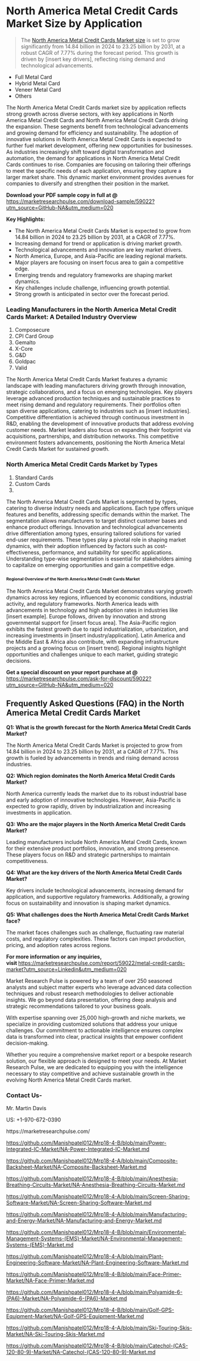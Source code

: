 <h1>North America Metal Credit Cards Market&nbsp;Size by Application</h1><blockquote><p>The <a href="https://marketresearchpulse.com/download-sample/59022?utm_source=GitHub-NA&amp;utm_medium=020">North America Metal Credit Cards Market size</a> is set to grow significantly from 14.84 billion in 2024 to 23.25 billion by 2031, at a robust CAGR of 7.77% during the forecast period. This growth is driven by [insert key drivers], reflecting rising demand and technological advancements.</p></blockquote><ul><li>Full Metal Card <li> Hybrid Metal Card <li> Veneer Metal Card <li> Others</li></ul><p>The North America Metal Credit Cards market size by application reflects strong growth across diverse sectors, with key applications in North America Metal Credit Cards and North America Metal Credit Cards driving the expansion. These segments benefit from technological advancements and growing demand for efficiency and sustainability. The adoption of innovative solutions in North America Metal Credit Cards is expected to further fuel market development, offering new opportunities for businesses. As industries increasingly shift toward digital transformation and automation, the demand for applications in North America Metal Credit Cards continues to rise. Companies are focusing on tailoring their offerings to meet the specific needs of each application, ensuring they capture a larger market share. This dynamic market environment provides avenues for companies to diversify and strengthen their position in the market.</p><p><strong>Download your PDF sample copy in full at @ </strong><a href="https://marketresearchpulse.com/download-sample/59022?utm_source=GitHub-NA&amp;utm_medium=020">https://marketresearchpulse.com/download-sample/59022?utm_source=GitHub-NA&amp;utm_medium=020</a></p><p><strong>Key Highlights: </strong></p><ul><li>The North America Metal Credit Cards Market is expected to grow from 14.84 billion in 2024 to 23.25 billion by 2031, at a CAGR of 7.77%.</li><li>Increasing demand for trend or application is driving market growth.</li><li>Technological advancements and innovation are key market drivers.</li><li>North America, Europe, and Asia-Pacific are leading regional markets.</li><li>Major players are focusing on insert focus area to gain a competitive edge.</li><li>Emerging trends and regulatory frameworks are shaping market dynamics.</li><li>Key challenges include challenge, influencing growth potential.</li><li>Strong growth is anticipated in sector over the forecast period.</li></ul><h3>Leading Manufacturers in the North America Metal Credit Cards Market: A Detailed Industry Overview</h3><ol><li>Composecure</li><li>CPI Card Group</li><li>Gemalto</li><li>X-Core</li><li>G&D</li><li>Goldpac</li><li>Valid</li></ol><div class="flex max-w-full flex-col flex-grow"><div class="min-h-8 text-message flex w-full flex-col items-end gap-2 whitespace-normal break-words [.text-message+&amp;]:mt-5" dir="auto" data-message-author-role="assistant" data-message-id="fd8432e4-4910-450d-b182-61b7bfb0a01f" data-message-model-slug="gpt-4o"><div class="flex w-full flex-col gap-1 empty:hidden first:pt-[3px]"><div class="markdown prose w-full break-words dark:prose-invert light"><p>The North America Metal Credit Cards Market features a dynamic landscape with leading manufacturers driving growth through innovation, strategic collaborations, and a focus on emerging technologies. Key players leverage advanced production techniques and sustainable practices to meet rising demand and regulatory requirements. Their portfolios often span diverse applications, catering to industries such as [insert industries]. Competitive differentiation is achieved through continuous investment in R&amp;D, enabling the development of innovative products that address evolving customer needs. Market leaders also focus on expanding their footprint via acquisitions, partnerships, and distribution networks. This competitive environment fosters advancements, positioning the North America Metal Credit Cards Market for sustained growth.</p></div></div></div></div><h3>North America Metal Credit Cards Market by Types</h3><ol><li>Standard Cards <li> Custom Cards<li> </li></ol><div class="flex max-w-full flex-col flex-grow"><div class="min-h-8 text-message flex w-full flex-col items-end gap-2 whitespace-normal break-words [.text-message+&amp;]:mt-5" dir="auto" data-message-author-role="assistant" data-message-id="084470be-0bb7-4664-bddf-5156b4f41249" data-message-model-slug="gpt-4o-mini"><div class="flex w-full flex-col gap-1 empty:hidden first:pt-[3px]"><div class="markdown prose w-full break-words dark:prose-invert light"><p>The North America Metal Credit Cards Market is segmented by types, catering to diverse industry needs and applications. Each type offers unique features and benefits, addressing specific demands within the market. The segmentation allows manufacturers to target distinct customer bases and enhance product offerings. Innovation and technological advancements drive differentiation among types, ensuring tailored solutions for varied end-user requirements. These types play a pivotal role in shaping market dynamics, with their adoption influenced by factors such as cost-effectiveness, performance, and suitability for specific applications. Understanding type-wise segmentation is essential for stakeholders aiming to capitalize on emerging opportunities and gain a competitive edge.</p></div></div></div></div><h3><span style="font-size: 11px;">Regional Overview of the North America Metal Credit Cards Market</span></h3><div class="flex max-w-full flex-col flex-grow"><div class="min-h-8 text-message flex w-full flex-col items-end gap-2 whitespace-normal break-words [.text-message+&amp;]:mt-5" dir="auto" data-message-author-role="assistant" data-message-id="e9038762-ce64-4e30-91c9-9bd413514231" data-message-model-slug="gpt-4o-mini"><div class="flex w-full flex-col gap-1 empty:hidden first:pt-[3px]"><div class="markdown prose w-full break-words dark:prose-invert light"><p>The North America Metal Credit Cards Market demonstrates varying growth dynamics across key regions, influenced by economic conditions, industrial activity, and regulatory frameworks. North America leads with advancements in technology and high adoption rates in industries like [insert example]. Europe follows, driven by innovation and strong governmental support for [insert focus area]. The Asia-Pacific region exhibits the fastest growth due to rapid industrialization, urbanization, and increasing investments in [insert industry/application]. Latin America and the Middle East &amp; Africa also contribute, with expanding infrastructure projects and a growing focus on [insert trend]. Regional insights highlight opportunities and challenges unique to each market, guiding strategic decisions.</p></div></div></div></div><p><strong>Get a special discount on your report purchase at @ </strong><a href="https://marketresearchpulse.com/ask-for-discount/59022?utm_source=GitHub-NA&amp;utm_medium=020">https://marketresearchpulse.com/ask-for-discount/59022?utm_source=GitHub-NA&amp;utm_medium=020</a></p><h2>Frequently Asked Questions (FAQ) in the North America Metal Credit Cards Market</h2><p><strong>Q1: What is the growth forecast for the North America Metal Credit Cards Market?</strong></p><p>The North America Metal Credit Cards Market is projected to grow from 14.84 billion in 2024 to 23.25 billion by 2031, at a CAGR of 7.77%. This growth is fueled by advancements in trends and rising demand across industries.</p><p><strong>Q2: Which region dominates the North America Metal Credit Cards Market?</strong></p><p>North America currently leads the market due to its robust industrial base and early adoption of innovative technologies. However, Asia-Pacific is expected to grow rapidly, driven by industrialization and increasing investments in application.</p><p><strong>Q3: Who are the major players in the North America Metal Credit Cards Market?</strong></p><p>Leading manufacturers include North America Metal Credit Cards, known for their extensive product portfolios, innovation, and strong presence. These players focus on R&amp;D and strategic partnerships to maintain competitiveness.</p><p><strong>Q4: What are the key drivers of the North America Metal Credit Cards Market?</strong></p><p>Key drivers include technological advancements, increasing demand for application, and supportive regulatory frameworks. Additionally, a growing focus on sustainability and innovation is shaping market dynamics.</p><p><strong>Q5: What challenges does the North America Metal Credit Cards Market face?</strong></p><p>The market faces challenges such as challenge, fluctuating raw material costs, and regulatory complexities. These factors can impact production, pricing, and adoption rates across regions.</p><p><strong>For more information or any inquiries, visit&nbsp;</strong><a href="https://marketresearchpulse.com/report/59022/metal-credit-cards-market?utm_source=Linkedin&utm_medium=020">https://marketresearchpulse.com/report/59022/metal-credit-cards-market?utm_source=Linkedin&utm_medium=020</a></p><p>Market Research Pulse is powered by a team of over 250 seasoned analysts and subject matter experts who leverage advanced data collection techniques and robust research methodologies to deliver actionable insights. We go beyond data presentation, offering deep analysis and strategic recommendations tailored to your business goals.</p><p>With expertise spanning over 25,000 high-growth and niche markets, we specialize in providing customized solutions that address your unique challenges. Our commitment to actionable intelligence ensures complex data is transformed into clear, practical insights that empower confident decision-making.</p><p>Whether you require a comprehensive market report or a bespoke research solution, our flexible approach is designed to meet your needs. At Market Research Pulse, we are dedicated to equipping you with the intelligence necessary to stay competitive and achieve sustainable growth in the evolving North America Metal Credit Cards market.</p><h3><strong>Contact Us-</strong></h3><p>Mr. Martin Davis</p><p>US: +1-970-672-0390</p><p>https://marketresearchpulse.com/</p><p><a href="https://github.com/Manishpatel012/Mrp18-4-B/blob/main/Power-Integrated-IC-Market/NA-Power-Integrated-IC-Market.md">https://github.com/Manishpatel012/Mrp18-4-B/blob/main/Power-Integrated-IC-Market/NA-Power-Integrated-IC-Market.md</a></p><p><a href="https://github.com/Manishpatel012/Mrp18-4-A/blob/main/Composite-Backsheet-Market/NA-Composite-Backsheet-Market.md">https://github.com/Manishpatel012/Mrp18-4-A/blob/main/Composite-Backsheet-Market/NA-Composite-Backsheet-Market.md</a></p><p><a href="https://github.com/Manishpatel012/Mrp18-4-B/blob/main/Anesthesia-Breathing-Circuits-Market/NA-Anesthesia-Breathing-Circuits-Market.md">https://github.com/Manishpatel012/Mrp18-4-B/blob/main/Anesthesia-Breathing-Circuits-Market/NA-Anesthesia-Breathing-Circuits-Market.md</a></p><p><a href="https://github.com/Manishpatel012/Mrp18-4-A/blob/main/Screen-Sharing-Software-Market/NA-Screen-Sharing-Software-Market.md">https://github.com/Manishpatel012/Mrp18-4-A/blob/main/Screen-Sharing-Software-Market/NA-Screen-Sharing-Software-Market.md</a></p><p><a href="https://github.com/Manishpatel012/Mrp18-4-A/blob/main/Manufacturing-and-Energy-Market/NA-Manufacturing-and-Energy-Market.md">https://github.com/Manishpatel012/Mrp18-4-A/blob/main/Manufacturing-and-Energy-Market/NA-Manufacturing-and-Energy-Market.md</a></p><p><a href="https://github.com/Manishpatel012/Mrp18-4-B/blob/main/Environmental-Management-Systems-(EMS)-Market/NA-Environmental-Management-Systems-(EMS)-Market.md">https://github.com/Manishpatel012/Mrp18-4-B/blob/main/Environmental-Management-Systems-(EMS)-Market/NA-Environmental-Management-Systems-(EMS)-Market.md</a></p><p><a href="https://github.com/Manishpatel012/Mrp18-4-A/blob/main/Plant-Engineering-Software-Market/NA-Plant-Engineering-Software-Market.md">https://github.com/Manishpatel012/Mrp18-4-A/blob/main/Plant-Engineering-Software-Market/NA-Plant-Engineering-Software-Market.md</a></p><p><a href="https://github.com/Manishpatel012/Mrp18-4-B/blob/main/Face-Primer-Market/NA-Face-Primer-Market.md">https://github.com/Manishpatel012/Mrp18-4-B/blob/main/Face-Primer-Market/NA-Face-Primer-Market.md</a></p><p><a href="https://github.com/Manishpatel012/Mrp18-4-A/blob/main/Polyamide-6-(PA6)-Market/NA-Polyamide-6-(PA6)-Market.md">https://github.com/Manishpatel012/Mrp18-4-A/blob/main/Polyamide-6-(PA6)-Market/NA-Polyamide-6-(PA6)-Market.md</a></p><p><a href="https://github.com/Manishpatel012/Mrp18-4-B/blob/main/Golf-GPS-Equipment-Market/NA-Golf-GPS-Equipment-Market.md">https://github.com/Manishpatel012/Mrp18-4-B/blob/main/Golf-GPS-Equipment-Market/NA-Golf-GPS-Equipment-Market.md</a></p><p><a href="https://github.com/Manishpatel012/Mrp18-4-A/blob/main/Ski-Touring-Skis-Market/NA-Ski-Touring-Skis-Market.md">https://github.com/Manishpatel012/Mrp18-4-A/blob/main/Ski-Touring-Skis-Market/NA-Ski-Touring-Skis-Market.md</a></p><p><a href="https://github.com/Manishpatel012/Mrp18-4-B/blob/main/Catechol-(CAS-120-80-9)-Market/NA-Catechol-(CAS-120-80-9)-Market.md">https://github.com/Manishpatel012/Mrp18-4-B/blob/main/Catechol-(CAS-120-80-9)-Market/NA-Catechol-(CAS-120-80-9)-Market.md</a></p>
